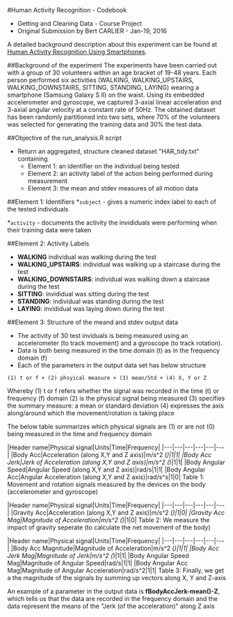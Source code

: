 #Human Activity Recognition - Codebook
* Getting and Cleaning Data - Course Project
* Original Submission by Bert CARLIER - Jan-19, 2016

A detailed background description about this experiment can be found at [Human Activity Recognition Using Smartphones](http://archive.ics.uci.edu/ml/datasets/Human+Activity+Recognition+Using+Smartphones). 

##Background of the experiment
The experiments have been carried out with a group of 30 volunteers within an age bracket of 19-48 years. Each person performed six activities (WALKING, WALKING_UPSTAIRS, WALKING_DOWNSTAIRS, SITTING, STANDING, LAYING) wearing a smartphone (Samsung Galaxy S II) on the waist. Using its embedded accelerometer and gyroscope, we captured 3-axial linear acceleration and 3-axial angular velocity at a constant rate of 50Hz. The obtained dataset has been randomly partitioned into two sets, where 70% of the volunteers was selected for generating the training data and 30% the test data. 

##Objective of the run_analysis.R script
* Return an aggregated, structure cleaned dataset "HAR_tidy.txt" containing
  * Element 1: an identifier on the individual being tested
  * Element 2: an activity label of the action being performed during measurement
  * Element 3: the mean and stdev measures of all motion data
  
##Element 1: Identifiers
*`subject` - gives a numeric index label to each of the tested individuals

*`activity` - documents the activity the invididuals were performing when their training data were taken

##Element 2: Activity Labels
* **WALKING**  individual was walking during the test
* **WALKING_UPSTAIRS**: individual was walking up a staircase during the test
* **WALKING_DOWNSTAIRS**: individual was walking down a staircase during the test
* **SITTING**: invididual was sitting during the test
* **STANDING**: individual was standing during the test
* **LAYING**: invididual was laying down during the test

##Element 3: Structure of the meand and stdev output data
* The activity of 30 test inviduals is being measured using an accelerometer (to track movement) and a gyroscope (to track rotation).
* Data is both being measured in the time domain (t) as in the frequency domain (f)
* Each of the parameters in the output data set has below structure
```
(1) t or f + (2) phsyical measure + (3) mean/Std + (4) X, Y or Z
```
Whereby
(1) t or f refers whether the signal was recorded in the time (t) or frequency (f) domain
(2) is the physical signal being measured
(3) specifies the summary measure: a mean or standard deviation
(4) expresses the axis along/around which the movement/rotation is taking place

The below table summarizes which physical signals are (1) or are not (0) being measured in the time and frequency domain

|Header name|Physical signal|Units|Time|Frequency|
|---|---|---|---|---|---|
|Body Acc|Acceleration (along X,Y and Z axis)|m/s^2 (*)|1|1|
|Body Acc Jerk|Jerk of Acceleration (along X,Y and Z axis)|m/s^2 (*)|1|1|
|Body Angular Speed|Angular Speed (along X,Y and Z axis)|rad/s|1|1|
|Body Angular Acc|Angular Acceleration (along X,Y and Z axis)|rad/s^s|1|0|
Table 1: Movement and rotation signals measured by the devices on the body (accelerometer and gyroscope)

|Header name|Physical signal|Units|Time|Frequency|
|---|---|---|---|---|---|
|Gravity Acc|Acceleration (along X,Y and Z axis)|m/s^2 (*)|1|0|
|Gravity Acc Mag|Magnitude of Acceleration|m/s^2 (*)|1|0|
Table 2: We measure the impact of gravity seperate (to calculate the net movement of the body)

|Header name|Physical signal|Units|Time|Frequency|
|---|---|---|---|---|---|
|Body Acc Magnitude|Magnitude of Acceleration|m/s^2 (*)|1|1|
|Body Acc Jerk Mag|Magnitude of Jerk|m/s^2 (*)|1|1|
|Body Angular Speed Mag|Magnitude of Angular Speed|rad/s|1|1|
|Body Angular Acc Mag|Magnitude of Angular Acceleration|rad/s^2|1|1|
Table 3: Finally, we get a the magnitude of the signals by summing up vectors along X, Y and Z-axis

An example of a parameter in the output data is **fBodyAccJerk-mean()-Z**, which tells us that the data are recorded in the frequency domain and the data represent the means of the "Jerk (of the acceleration)" along Z axis





